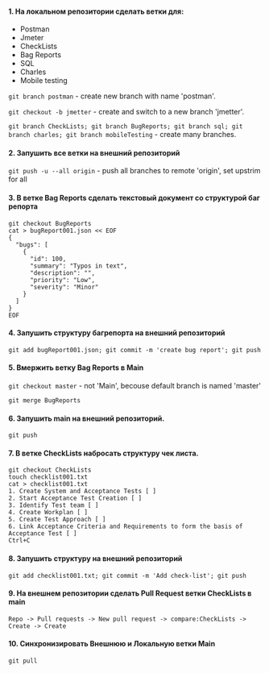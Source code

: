 #### 1. На локальном репозитории сделать ветки для:
- Postman
- Jmeter
- CheckLists
- Bag Reports
- SQL
- Charles
- Mobile testing

`git branch postman` - create new branch with name 'postman'.

`git checkout -b jmetter` - create and switch to a new branch 'jmetter'.

`git branch CheckLists; git branch BugReports; git branch sql; git branch charles; git branch mobileTesting` - create many branches.

#### 2. Запушить все ветки на внешний репозиторий

`git push -u --all origin` - push all branches to remote 'origin', set upstrim for all

#### 3. В ветке Bag Reports сделать текстовый документ со структурой баг репорта

```
git checkout BugReports
cat > bugReport001.json << EOF
{
  "bugs": [
    {
      "id": 100,
      "summary": "Typos in text",
      "description": "",
      "priority": "Low",
      "severity": "Minor"
    }
  ]
}
EOF
```

#### 4. Запушить структуру багрепорта на внешний репозиторий

`git add bugReport001.json; git commit -m 'create bug report'; git push`

#### 5. Вмержить ветку Bag Reports в Main

`git checkout master` - not 'Main', becouse default branch is named 'master'

`git merge BugReports`

#### 6. Запушить main на внешний репозиторий.

`git push`

#### 7. В ветке CheckLists набросать структуру чек листа.
```
git checkout CheckLists
touch checklist001.txt
cat > checklist001.txt
1. Create System and Acceptance Tests [ ]
2. Start Acceptance Test Creation [ ]
3. Identify Test team [ ]
4. Create Workplan [ ]
5. Create Test Approach [ ]
6. Link Acceptance Criteria and Requirements to form the basis of Acceptance Test [ ]
Ctrl+C
```

#### 8. Запушить структуру на внешний репозиторий

`git add checklist001.txt; git commit -m 'Add check-list'; git push`

#### 9. На внешнем репозитории сделать Pull Request ветки CheckLists в main

`Repo -> Pull requests -> New pull request -> compare:CheckLists -> Create -> Create`

#### 10. Синхронизировать Внешнюю и Локальную ветки Main

`git pull`
